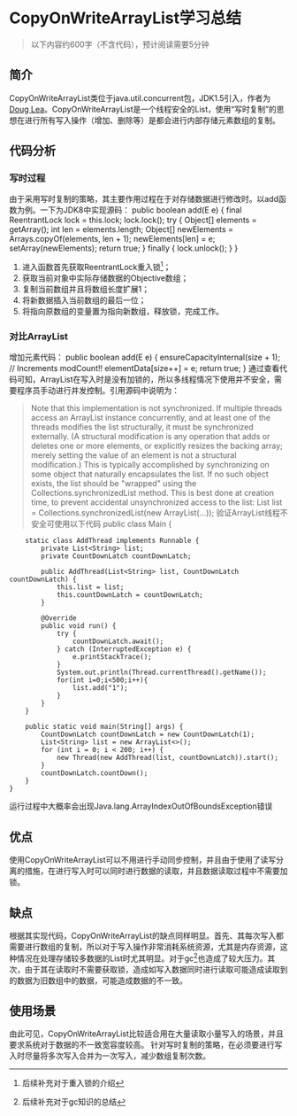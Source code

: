 # CopyOnWriteArrayList学习总结
> 以下内容约600字（不含代码），预计阅读需要5分钟
## 简介
CopyOnWriteArrayList类位于java.util.concurrent包，JDK1.5引入，作者为[Doug Lea][1]。CopyOnWriteArrayList是一个线程安全的List，使用“写时复制”的思想在进行所有写入操作（增加、删除等）是都会进行内部存储元素数组的复制。
## 代码分析
### 写时过程
由于采用写时复制的策略，其主要作用过程在于对存储数据进行修改时。以add函数为例。一下为JDK8中实现源码：
	public boolean add(E e) {
		final ReentrantLock lock = this.lock;
		lock.lock();
		try {
			Object[] elements = getArray();
			int len = elements.length;
			Object[] newElements = Arrays.copyOf(elements, len + 1);
			newElements[len] = e;
			setArray(newElements);
			return true;
		} finally {
			lock.unlock();
		}
	}
	
1. 进入函数首先获取ReentrantLock重入锁[^1]；
2. 获取当前对象中实际存储数据的Objective数组；
3. 复制当前数组并且将数组长度扩展1；
4. 将新数据插入当前数组的最后一位；
5. 将指向原数组的变量置为指向新数组，释放锁，完成工作。
### 对比ArrayList
增加元素代码：
	public boolean add(E e) {
	        ensureCapacityInternal(size + 1);  // Increments modCount!!
	        elementData[size++] = e;
	        return true;
	    }
通过查看代码可知，ArrayList在写入时是没有加锁的，所以多线程情况下使用并不安全，需要程序员手动进行并发控制。引用源码中说明为：
> Note that this implementation is not synchronized. If multiple threads access an ArrayList instance concurrently, and at least one of the threads modifies the list structurally, it must be synchronized externally. (A structural modification is any operation that adds or deletes one or more elements, or explicitly resizes the backing array; merely setting the value of an element is not a structural modification.) This is typically accomplished by synchronizing on some object that naturally encapsulates the list. If no such object exists, the list should be "wrapped" using the Collections.synchronizedList method. This is best done at creation time, to prevent accidental unsynchronized access to the list:
> List list = Collections.synchronizedList(new ArrayList(...));
验证ArrayList线程不安全可使用以下代码
	public class Main {
	
	    static class AddThread implements Runnable {
	        private List<String> list;
	        private CountDownLatch countDownLatch;
	
	        public AddThread(List<String> list, CountDownLatch countDownLatch) {
	            this.list = list;
	            this.countDownLatch = countDownLatch;
	        }
	
	        @Override
	        public void run() {
	            try {
	                countDownLatch.await();
	            } catch (InterruptedException e) {
	                e.printStackTrace();
	            }
	            System.out.println(Thread.currentThread().getName());
	            for(int i=0;i<500;i++){
	                list.add("1");
	            }
	        }
	    }
	
	    public static void main(String[] args) {
	        CountDownLatch countDownLatch = new CountDownLatch(1);
	        List<String> list = new ArrayList<>();
	        for (int i = 0; i < 200; i++) {
	            new Thread(new AddThread(list, countDownLatch)).start();
	        }
	        countDownLatch.countDown();
	    }
	}
运行过程中大概率会出现Java.lang.ArrayIndexOutOfBoundsException错误
## 优点
使用CopyOnWriteArrayList可以不用进行手动同步控制，并且由于使用了读写分离的措施，在进行写入时可以同时进行数据的读取，并且数据读取过程中不需要加锁。
## 缺点
根据其实现代码，CopyOnWriteArrayList的缺点同样明显。首先、其每次写入都需要进行数组的复制，所以对于写入操作非常消耗系统资源，尤其是内存资源，这种情况在处理存储较多数据的List时尤其明显。对于gc[^2]也造成了较大压力。其次，由于其在读取时不需要获取锁，造成如写入数据同时进行读取可能造成读取到的数据为旧数组中的数据，可能造成数据的不一致。
## 使用场景
由此可见，CopyOnWriteArrayList比较适合用在大量读取小量写入的场景，并且要求系统对于数据的不一致宽容度较高。
针对写时复制的策略，在必须要进行写入时尽量将多次写入合并为一次写入，减少数组复制次数。

[^1]:	后续补充对于重入锁的介绍

[^2]:	后续补充对于gc知识的总结

[1]:	https://baike.baidu.com/item/Doug%20Lea/6319404?fr=aladdin